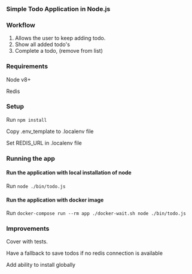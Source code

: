 ### Simple Todo Application in Node.js

### Workflow

1. Allows the user to keep adding todo.
2. Show all added todo's
3. Complete a todo, (remove from list)

### Requirements

Node v8+

Redis

### Setup

Run `npm install`

Copy .env_template to .localenv file

Set REDIS_URL in .localenv file

### Running the app

#### Run the application with local installation of node
Run `node ./bin/todo.js`

#### Run the application with docker image
Run `docker-compose run --rm app ./docker-wait.sh node ./bin/todo.js`



### Improvements

Cover with tests.

Have a fallback to save todos if no redis connection is available

Add ability to install globally



